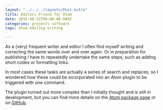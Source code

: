 ```yaml
---
layout: "../../../layouts/Post.astro"
title: Editors Friend for Atom
date: 2016-08-22T00:00:00.000Z
categories: projects software
tags: atom editing writing

---
```


As a (very) frequent writer and editor I often find myself writing and correcting the same words over and over again. Or in preparation for publishing I have to repeatedly undertake the same steps, such as adding short codes or formatting links.

In most cases these tasks are actually a series of search and replaces, so I wondered how these could be incorporated into an Atom plugin to be triggered with one command.

The plugin turned out more complex than I initially thought and is still in development, but you can find more details on the [Atom package page](https://atom.io/packages/editors-friend) or on [GitHub](https://github.com/ChrisChinchilla/Editors-Friend).
